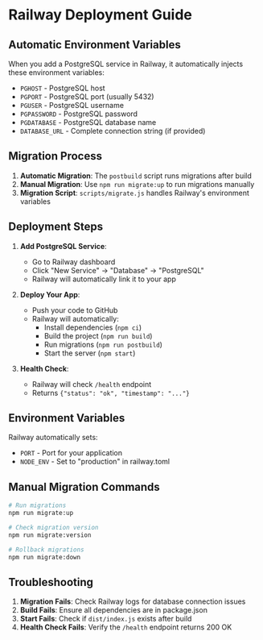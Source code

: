 # Railway Deployment Guide

## Automatic Environment Variables

When you add a PostgreSQL service in Railway, it automatically injects these environment variables:

- `PGHOST` - PostgreSQL host
- `PGPORT` - PostgreSQL port (usually 5432)
- `PGUSER` - PostgreSQL username
- `PGPASSWORD` - PostgreSQL password
- `PGDATABASE` - PostgreSQL database name
- `DATABASE_URL` - Complete connection string (if provided)

## Migration Process

1. **Automatic Migration**: The `postbuild` script runs migrations after build
2. **Manual Migration**: Use `npm run migrate:up` to run migrations manually
3. **Migration Script**: `scripts/migrate.js` handles Railway's environment variables

## Deployment Steps

1. **Add PostgreSQL Service**:

   - Go to Railway dashboard
   - Click "New Service" → "Database" → "PostgreSQL"
   - Railway will automatically link it to your app

2. **Deploy Your App**:

   - Push your code to GitHub
   - Railway will automatically:
     - Install dependencies (`npm ci`)
     - Build the project (`npm run build`)
     - Run migrations (`npm run postbuild`)
     - Start the server (`npm start`)

3. **Health Check**:
   - Railway will check `/health` endpoint
   - Returns `{"status": "ok", "timestamp": "..."}`

## Environment Variables

Railway automatically sets:

- `PORT` - Port for your application
- `NODE_ENV` - Set to "production" in railway.toml

## Manual Migration Commands

```bash
# Run migrations
npm run migrate:up

# Check migration version
npm run migrate:version

# Rollback migrations
npm run migrate:down
```

## Troubleshooting

1. **Migration Fails**: Check Railway logs for database connection issues
2. **Build Fails**: Ensure all dependencies are in package.json
3. **Start Fails**: Check if `dist/index.js` exists after build
4. **Health Check Fails**: Verify the `/health` endpoint returns 200 OK
